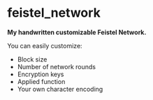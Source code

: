 # feistel_network
**My handwritten сustomizable Feistel Network.**

You can easily customize:
* Block size
* Number of network rounds
* Encryption keys
* Applied function
* Your own character encoding
